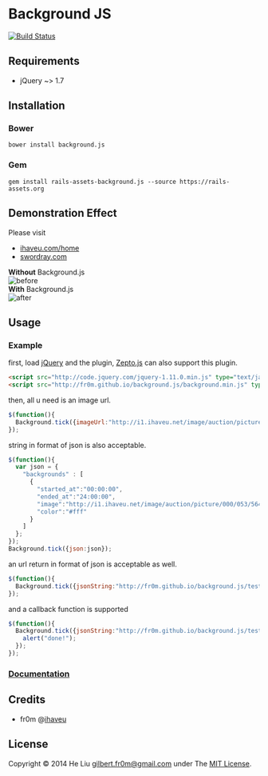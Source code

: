 # Background JS
[![Build Status](https://travis-ci.org/fr0m/background.js.png?branch=master)](https://travis-ci.org/fr0m/background.js)

## Requirements

* jQuery ~> 1.7

## Installation

### Bower 

    bower install background.js

### Gem

   	gem install rails-assets-background.js --source https://rails-assets.org

## Demonstration Effect

Please visit

- [ihaveu.com/home](http://www.ihaveu.com/home)
- [swordray.com](http://swordray.com/)

**Without** Background.js<br />
![before](http://fr0m.github.io/background.js/before.png)
<br />**With** Background.js<br />
![after](http://fr0m.github.io/background.js/after.png)


## Usage

### Example

first, load [jQuery](http://jquery.com/) and the plugin, [Zepto.js](http://zeptojs.com/) can also support this plugin.<br />
```html
<script src="http://code.jquery.com/jquery-1.11.0.min.js" type="text/javascript"></script>
<script src="http://fr0m.github.io/background.js/background.min.js" type="text/javascript"></script>
```
then, all u need is an image url.<br />
```javascript
$(function(){
  Background.tick({imageUrl:"http://i1.ihaveu.net/image/auction/picture/000/053/564/path/16dd7c4e.jpg"});
});
```
string in format of json is also acceptable.<br />
```javascript
$(function(){
  var json = {
    "backgrounds" : [
      {
        "started_at":"00:00:00",
        "ended_at":"24:00:00",
        "image":"http://i1.ihaveu.net/image/auction/picture/000/053/564/path/16dd7c4e.jpg",
        "color":"#fff"
      }
    ] 
  };
});
Background.tick({json:json});
```
an url return in format of json is acceptable as well.<br />
```javascript
$(function(){
  Background.tick({jsonString:"http://fr0m.github.io/background.js/test/test.json"});
});
```
and a callback function is supported
```javascript
$(function(){
  Background.tick({jsonString:"http://fr0m.github.io/background.js/test/test.json"},function(){
    alert("done!");
  });  
});
```

### [Documentation](https://github.com/fr0m/background.js/wiki/API-Documents)

## Credits

* fr0m @[ihaveu](http://www.ihaveu.com/home)

## License

Copyright © 2014 He Liu <gilbert.fr0m@gmail.com> under The [MIT License](http://opensource.org/licenses/MIT).
